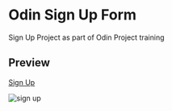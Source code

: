# Odin Sign Up Form

Sign Up Project as part of Odin Project training

## Preview

[Sign Up](https://ena0berzerk.github.io/personal-blog)

![sign up](https://github.com/ena0berzerk/odin-sign-up-form/assets/110235307/02198e75-0006-47c7-a333-68539b93b38b)

